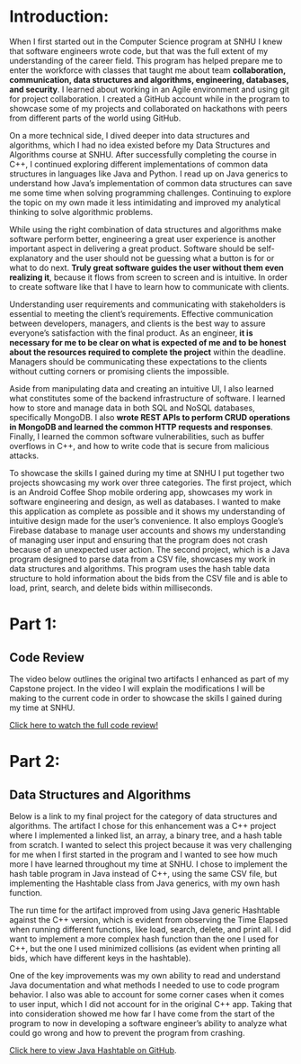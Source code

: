 # Introduction:
<p>When I first started out in the Computer Science program at SNHU I knew that software engineers wrote code, but that was the full extent of my understanding of the career field. This program has helped prepare me to enter the workforce with classes that taught me about team <b>collaboration, communication, data structures and algorithms, engineering, databases, and security</b>. I learned about working in an Agile environment and using git for project collaboration. I created a GitHub account while in the program to showcase some of my projects and collaborated on hackathons with peers from different parts of the world using GitHub.
	
On a more technical side, I dived deeper into data structures and algorithms, which I had no idea existed before my Data Structures and Algorithms course at SNHU. After successfully completing the course in C++, I continued exploring different implementations of common data structures in languages like Java and Python. I read up on Java generics to understand how Java’s implementation of common data structures can save me some time when solving programming challenges. Continuing to explore the topic on my own made it less intimidating and improved my analytical thinking to solve algorithmic problems.
	
While using the right combination of data structures and algorithms make software perform better, engineering a great user experience is another important aspect in delivering a great product. Software should be self-explanatory and the user should not be guessing what a button is for or what to do next. <b>Truly great software guides the user without them even realizing it</b>, because it flows from screen to screen and is intuitive. In order to create software like that I have to learn how to communicate with clients.
	
Understanding user requirements and communicating with stakeholders is essential to meeting the client’s requirements. Effective communication between developers, managers, and clients is the best way to assure everyone’s satisfaction with the final product. As an engineer, <b>it is necessary for me to be clear on what is expected of me and to be honest about the resources required to complete the project</b> within the deadline. Managers should be communicating these expectations to the clients without cutting corners or promising clients the impossible.
	
Aside from manipulating data and creating an intuitive UI, I also learned what constitutes some of the backend infrastructure of software. I learned how to store and manage data in both SQL and NoSQL databases, specifically MongoDB. I also <b>wrote REST APIs to perform CRUD operations in MongoDB and learned the common HTTP requests and responses</b>. Finally, I learned the common software vulnerabilities, such as buffer overflows in C++, and how to write code that is secure from malicious attacks.
	
To showcase the skills I gained during my time at SNHU I put together two projects showcasing my work over three categories. The first project, which is an Android Coffee Shop mobile ordering app, showcases my work in software engineering and design, as well as databases. I wanted to make this application as complete as possible and it shows my understanding of intuitive design made for the user’s convenience. It also employs Google’s Firebase database to manage user accounts and shows my understanding of managing user input and ensuring that the program does not crash because of an unexpected user action. The second project, which is a Java program designed to parse data from a CSV file, showcases my work in data structures and algorithms. This program uses the hash table data structure to hold information about the bids from the CSV file and is able to load, print, search, and delete bids within milliseconds.</p>
	
# Part 1:
## Code Review
<p>The video below outlines the original two artifacts I enhanced as part of my Capstone project. In the video I will explain the modifications I will be making to the current code in order to showcase the skills I gained during my time at SNHU.</p>

<a href="https://youtu.be/ITTD7Dc7htk">Click here to watch the full code review!</a>

# Part 2:
## Data Structures and Algorithms
<p>Below is a link to my final project for the category of data structures and algorithms. The artifact I chose for this enhancement was a C++ project where I implemented a linked list, an array, a binary tree, and a hash table from scratch. I wanted to select this project because it was very challenging for me when I first started in the program and I wanted to see how much more I have learned throughout my time at SNHU. I chose to implement the hash table program in Java instead of C++, using the same CSV file, but implementing the Hashtable class from Java generics, with my own hash function.
	
The run time for the artifact improved from using Java generic Hashtable against the C++ version, which is evident from observing the Time Elapsed when running different functions, like load, search, delete, and print all. I did want to implement a more complex hash function than the one I used for C++, but the one I used minimized collisions (as evident when printing all bids, which have different keys in the hashtable). 

One of the key improvements was my own ability to read and understand Java documentation and what methods I needed to use to code program behavior. I also was able to account for some corner cases when it comes to user input, which I did not account for in the original C++ app. Taking that into consideration showed me how far I have come from the start of the program to now in developing a software engineer’s ability to analyze what could go wrong and how to prevent the program from crashing.</p>

<a href="https://github.com/leylashakir/java-hashtable.git">Click here to view Java Hashtable on GitHub</a>.
